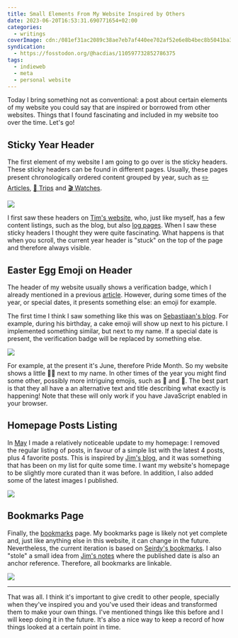```yaml
---
title: Small Elements From My Website Inspired by Others
date: 2023-06-20T16:53:31.690771654+02:00
categories:
  - writings
coverImage: cdn:/081ef31ac2089c38ae7eb7af440ee702af52e6e8b4bec8b5041ba3dc23755d4b
syndication:
  - https://fosstodon.org/@hacdias/110597732852786375
tags:
  - indieweb
  - meta
  - personal website
---
```


Today I bring something not as conventional: a post about certain elements of my website you could say that are inspired or borrowed from other websites. Things that I found fascinating and included in my website too over the time. Let's go!

<!--more-->

## Sticky Year Header

The first element of my website I am going to go over is the sticky headers. These sticky headers can be found in different pages. Usually, these pages present chronologically ordered content grouped by year, such as [✏️ Articles](/writings/), [🚆 Trips](/trips/) and [🎬 Watches](/watches/).

![](cdn:/b6065a02e80ab58a126b66d6ea07625b8fcd14b88bee9ad526b1c8003355c7dd)

I first saw these headers on [Tim's website](https://timharek.no/blog/), who, just like myself, has a few content listings, such as the blog, but also [log pages](https://timharek.no/logs/). When I saw these sticky headers I thought they were quite fascinating. What happens is that when you scroll, the current year header is "stuck" on the top of the page and therefore always visible.

## Easter Egg Emoji on Header

The header of my website usually shows a verification badge, which I already mentioned in a previous [article](/2022/11/14/verified-checkmark/). However, during some times of the year, or special dates, it presents something else: an emoji for example.

The first time I think I saw something like this was on [Sebastiaan's blog](https://seblog.nl/). For example, during his birthday, a cake emoji will show up next to his picture. I implemented something similar, but next to my name. If a special date is present, the verification badge will be replaced by something else.

![](cdn:/5a69a815a625ae61476b651511dba9479813e981e3cd02c320d9841a327f042a)

For example, at the present it's June, therefore Pride Month. So my website shows a little 🏳️‍🌈 next to my name. In other times of the year you might find some other, possibly more intriguing emojis, such as 🍪 and 👻. The best part is that they all have a an alternative text and title describing what exactly is happening! Note that these will only work if you have JavaScript enabled in your browser.

## Homepage Posts Listing

In [May](/2023/05/31/recently/) I made a relatively noticeable update to my homepage: I removed the regular listing of posts, in favour of a simple list with the latest 4 posts, plus 4 favorite posts. This is inspired by [Jim's blog](https://blog.jim-nielsen.com/), and it was something that has been on my list for quite some time. I want my website's homepage to be slightly more curated than it was before. In addition, I also added some of the latest images I published.

![](cdn:/081ef31ac2089c38ae7eb7af440ee702af52e6e8b4bec8b5041ba3dc23755d4b)

## Bookmarks Page

Finally, the [bookmarks](/bookmarks/) page. My bookmarks page is likely not yet complete and, just like anything else in this website, it can change in the future. Nevertheless, the current iteration is based on [Seirdy's bookmarks](https://seirdy.one/bookmarks/). I also "stole" a small idea from [Jim's notes](https://notes.jim-nielsen.com/) where the published date is also an anchor reference. Therefore, all bookmarks are linkable.

![](cdn:/74ef1f21f1df317dab5fa8037d3b661c526d4bead4b5ad2a0762407e6373c724)

---

That was all. I think it's important to give credit to other people, specially when they've inspired you and you've used their ideas and transformed them to make your own things. I've mentioned things like this before and I will keep doing it in the future. It's also a nice way to keep a record of how things looked at a certain point in time.
